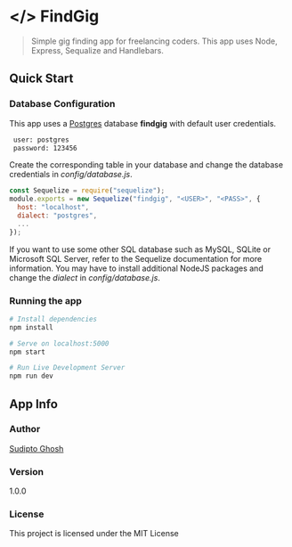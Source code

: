 # </> FindGig

> Simple gig finding app for freelancing coders. This app uses Node, Express, Sequalize and Handlebars.

## Quick Start

### Database Configuration

This app uses a [Postgres](https://www.postgresql.org/) database **findgig** with default user credentials.

```bash
 user: postgres
 password: 123456
```

Create the corresponding table in your database and change the database credentials in _config/database.js_.

```js
const Sequelize = require("sequelize");
module.exports = new Sequelize("findgig", "<USER>", "<PASS>", {
  host: "localhost",
  dialect: "postgres",
  ...
});
```

If you want to use some other SQL database such as MySQL, SQLite or Microsoft SQL Server, refer to the Sequelize documentation for more information. You may have to install additional NodeJS packages and change the _dialect_ in _config/database.js_.

### Running the app

```bash
# Install dependencies
npm install

# Serve on localhost:5000
npm start

# Run Live Development Server
npm run dev
```

## App Info

### Author

[Sudipto Ghosh](https://sudipto.ghosh.pro)

### Version

1.0.0

### License

This project is licensed under the MIT License
